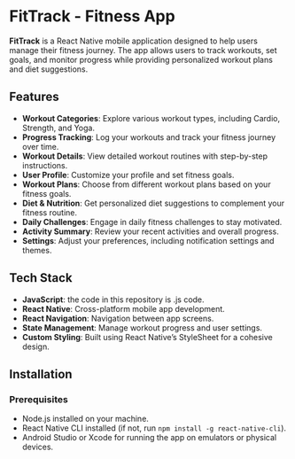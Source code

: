 # FitTrack - Fitness App

**FitTrack** is a React Native mobile application designed to help users manage their fitness journey. The app allows users to track workouts, set goals, and monitor progress while providing personalized workout plans and diet suggestions. 

## Features

- **Workout Categories**: Explore various workout types, including Cardio, Strength, and Yoga.
- **Progress Tracking**: Log your workouts and track your fitness journey over time.
- **Workout Details**: View detailed workout routines with step-by-step instructions.
- **User Profile**: Customize your profile and set fitness goals.
- **Workout Plans**: Choose from different workout plans based on your fitness goals.
- **Diet & Nutrition**: Get personalized diet suggestions to complement your fitness routine.
- **Daily Challenges**: Engage in daily fitness challenges to stay motivated.
- **Activity Summary**: Review your recent activities and overall progress.
- **Settings**: Adjust your preferences, including notification settings and themes.

## Tech Stack

- **JavaScript**: the code in this repository is .js code.
- **React Native**: Cross-platform mobile app development.
- **React Navigation**: Navigation between app screens.
- **State Management**: Manage workout progress and user settings.
- **Custom Styling**: Built using React Native’s StyleSheet for a cohesive design.

## Installation

### Prerequisites

- Node.js installed on your machine.
- React Native CLI installed (if not, run `npm install -g react-native-cli`).
- Android Studio or Xcode for running the app on emulators or physical devices.
